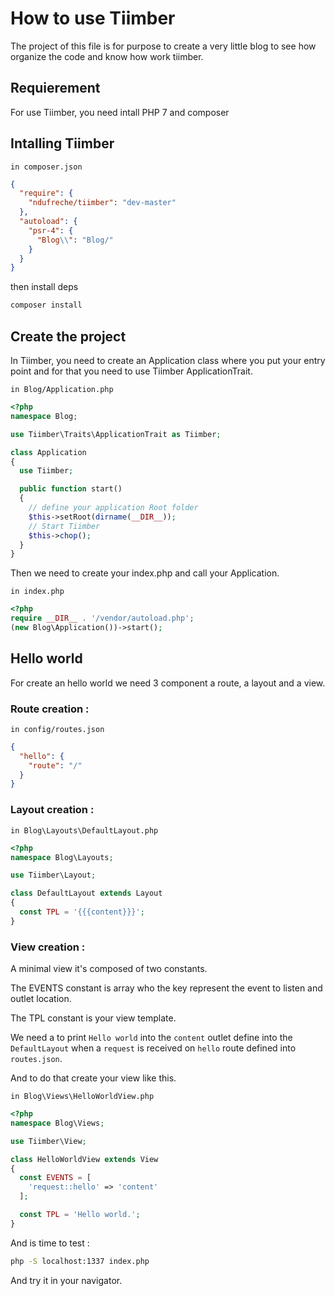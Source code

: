 # How to use Tiimber

The project of this file is for purpose to create a very little blog to see how organize the code and know how work tiimber.

## Requierement

For use Tiimber, you need intall PHP 7 and composer

## Intalling Tiimber

`in composer.json`

```json
{
  "require": {
    "ndufreche/tiimber": "dev-master"
  },
  "autoload": {
    "psr-4": {
      "Blog\\": "Blog/"
    }
  }
}
```

then install deps

```bash
composer install
```

## Create the project

In Tiimber, you need to create an Application class where you put your entry point and for that you need to use Tiimber ApplicationTrait.

`in Blog/Application.php`

```php
<?php
namespace Blog;

use Tiimber\Traits\ApplicationTrait as Tiimber;

class Application
{
  use Tiimber;

  public function start()
  {
    // define your application Root folder
    $this->setRoot(dirname(__DIR__));
    // Start Tiimber
    $this->chop();
  }
}

```

Then we need to create your index.php and call your Application.

`in index.php`

```php
<?php
require __DIR__ . '/vendor/autoload.php';
(new Blog\Application())->start();
```

## Hello world

For create an hello world we need 3 component a route, a layout and a view.

### Route creation :

`in config/routes.json`

```json
{
  "hello": {
    "route": "/"
  }
}

```

### Layout creation :

`in Blog\Layouts\DefaultLayout.php`

```php
<?php
namespace Blog\Layouts;

use Tiimber\Layout;

class DefaultLayout extends Layout
{
  const TPL = '{{{content}}}';
}
```

### View creation :

A minimal view it's composed of two constants.

The EVENTS constant is array who the key represent the event to listen and outlet location.

The TPL constant is your view template.

We need a to print `Hello world` into the `content` outlet define into the `DefaultLayout` when a `request` is received on `hello` route defined into `routes.json`.

And to do that create your view like this.

`in Blog\Views\HelloWorldView.php`

```php
<?php
namespace Blog\Views;

use Tiimber\View;

class HelloWorldView extends View
{
  const EVENTS = [
    'request::hello' => 'content'
  ];

  const TPL = 'Hello world.';
}
```

And is time to test :

```bash
php -S localhost:1337 index.php
```

And try it in your navigator.